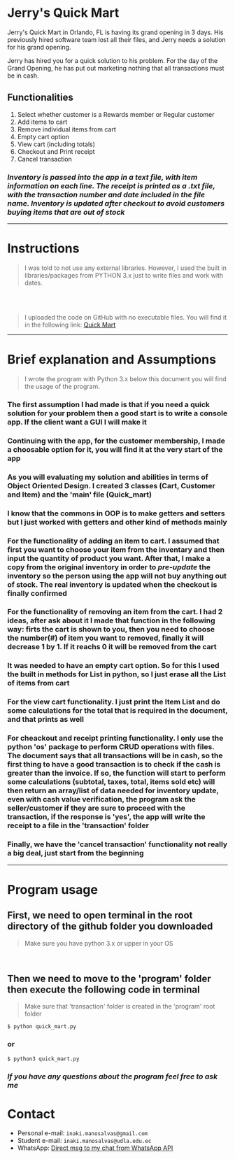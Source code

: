 # Jerry's Quick Mart

Jerry's Quick Mart in Orlando, FL is having its grand opening in 3 days. His previously hired software team lost all their files, and Jerry needs a solution for his grand opening.

Jerry has hired you for a quick solution to his problem. For the day of the Grand Opening, he has put out marketing nothing that all transactions must be in cash.

## Functionalities

1. Select whether customer is a Rewards member or Regular customer
2. Add items to cart
3. Remove individual items from cart
4. Empty cart option
5. View cart (including totals)
6. Checkout and Print receipt
7. Cancel transaction
  
### *Inventory is passed into the app in a text file, with item information on each line. The receipt is printed as a .txt file, with the transaction number and date included in the file name. Inventory is updated after checkout to avoid customers buying items that are out of stock*

---

# Instructions

> I was told to not use any external libraries. However, I used the built in libraries/packages from PYTHON 3.x just to write files and work with dates.

</br>
</br>

> I uploaded the code on GitHub with no executable files. You will find it in the following link: [Quick Mart](https://github.com/Xperiment626/quick-mart-deftconsulting)

---

# Brief explanation and Assumptions

> I wrote the program with Python 3.x below this document you will find the usage of the program.

### The first assumption I had made is that if you need a quick solution for your problem then a good start is to write a console app. If the client want a GUI I will make it

### Continuing with the app, for the customer membership, I made a choosable option for it, you will find it at the very start of the app

### As you will evaluating my solution and abilities in terms of Object Oriented Design. I created 3 classes (Cart, Customer and Item) and the 'main' file (Quick_mart)

### I know that the commons in OOP is to make getters and setters but I just worked with getters and other kind of methods mainly

### For the functionality of adding an item to cart. I assumed that first you want to choose your item from the inventary and then input the quantity of product you want. After that, I make a copy from the original inventory in order to ***pre-update*** the inventory so the person using the app will not buy anything out of stock. The real inventory is updated when the checkout is finally confirmed

### For the functionality of removing an item from the cart. I had 2 ideas, after ask about it I made that function in the following way: firts the cart is shown to you, then you need to choose the number(#) of item you want to removed, finally it will decrease 1 by 1. If it reachs 0 it will be removed from the cart

### It was needed to have an empty cart option. So for this I used the built in methods for List in python, so I just erase all the List of items from cart

### For the view cart functionality. I just print the Item List and do some calculations for the total that is required in the document, and that prints as well

### For cheackout and receipt printing functionality. I only use the python 'os' package to perform CRUD operations with files. The document says that all transactions will be in cash, so the first thing to have a good transaction is to check if the cash is greater than the invoice. If so, the function will start to perform some calculations (subtotal, taxes, total, items sold etc) will then return an array/list of data needed for inventory update, even with cash value verification, the program ask the seller/customer if they are sure to proceed with the transaction, if the response is 'yes', the app will write the receipt to a file in the 'transaction' folder

### Finally, we have the 'cancel transaction' functionality not really a big deal, just start from the beginning

---

# Program usage

## First, we need to open terminal in the root directory of the github folder you downloaded

> Make sure you have python 3.x or upper in your OS
</br>

## Then we need to move to the 'program' folder then execute the following code in terminal

> Make sure that 'transaction' folder is created in the 'program' root folder

    $ python quick_mart.py

### or

    $ python3 quick_mart.py

### *If you have any questions about the program feel free to ask me*

# Contact

* Personal e-mail: `inaki.manosalvas@gmail.com`
* Student e-mail: `inaki.manosalvas@udla.edu.ec`
* WhatsApp: [Direct msg to my chat from WhatsApp API](https://api.whatsapp.com/send/?phone=593989180423&text=Buen%20d%C3%ADa%20I%C3%B1aki,%20soy%20...&app_absent=0)